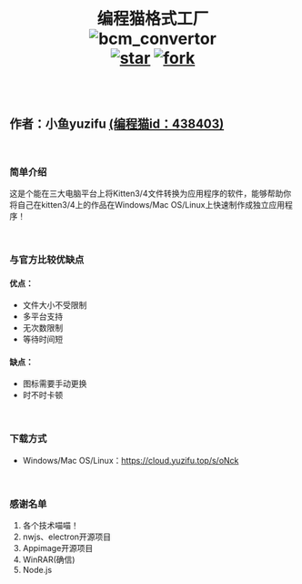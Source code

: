 <h1 align="center">
    <br>
    编程猫格式工厂
    <br>
    <img alt="bcm_convertor" src="https://server.yuzifu.top:25266/down/78G7G3mC3na7"/>
    <br>
    <a href='https://gitee.com/sf-yuzifu/bcm_convertor/stargazers'><img src='https://gitee.com/sf-yuzifu/bcm_convertor/badge/star.svg?theme=white' alt='star'></img></a>
    <a href='https://gitee.com/sf-yuzifu/bcm_convertor/members'><img src='https://gitee.com/sf-yuzifu/bcm_convertor/badge/fork.svg?theme=white' alt='fork'></img></a>
    <br>
</h1>
<br>
<br>

## **作者：小鱼yuzifu**  [(编程猫id：438403)](https://shequ.codemao.cn/user/438403)

<br>

### 简单介绍

这是个能在三大电脑平台上将Kitten3/4文件转换为应用程序的软件，能够帮助你将自己在kitten3/4上的作品在Windows/Mac OS/Linux上快速制作成独立应用程序！

<br>

### 与官方比较优缺点

#### 优点：  
* 文件大小不受限制  
* 多平台支持  
* 无次数限制  
* 等待时间短
#### 缺点：
* 图标需要手动更换
* 时不时卡顿


<br>

### 下载方式

* Windows/Mac OS/Linux：https://cloud.yuzifu.top/s/oNck


<br>

### 感谢名单

1. 各个技术喵喵！  
2. nwjs、electron开源项目  
3. Appimage开源项目  
4. WinRAR(确信)
5. Node.js
